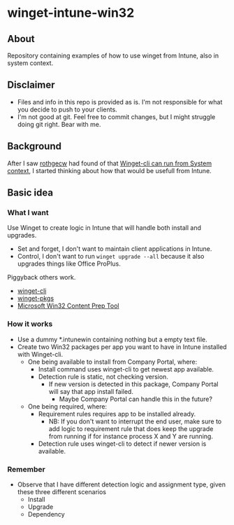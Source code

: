 # winget-intune-win32
## About
Repository containing examples of how to use winget from Intune, also in system context.

## Disclaimer
* Files and info in this repo is provided as is. I'm not responsible for what you decide to push to your clients.
* I'm not good at git. Feel free to commit changes, but I might struggle doing git right. Bear with me.

## Background
After I saw [rothgecw](https://github.com/rothgecw) had found of that [Winget-cli can run from System context](https://github.com/microsoft/winget-cli/discussions/962#discussioncomment-1561274), I started thinking about how that would be usefull from Intune.

## Basic idea
### What I want
Use Winget to create logic in Intune that will handle both install and upgrades.
* Set and forget, I don't want to maintain client applications in Intune.
* Control, I don't want to run ```winget upgrade --all``` because it also upgrades things like Office ProPlus.

Piggyback others work.
* [winget-cli](https://github.com/microsoft/winget-cli)
* [winget-pkgs](https://github.com/microsoft/winget-pkgs)
* [Microsoft Win32 Content Prep Tool](https://github.com/Microsoft/Microsoft-Win32-Content-Prep-Tool)

### How it works
* Use a dummy *.intunewin containing nothing but a empty text file.
* Create two Win32 packages per app you want to have in Intune installed with Winget-cli.
  * One being available to install from Company Portal, where:
    * Install command uses winget-cli to get newest app available.
	* Detection rule is static, not checking version.
	  * If new version is detected in this package, Company Portal will say that app install failed.
	    * Maybe Company Portal can handle this in the future?
  * One being required, where:
    * Requirement rules requires app to be installed already.
	  * NB: If you don't want to interrupt the end user, make sure to add logic to requirement rule that does keep the upgrade from running if for instance process X and Y are running.
	* Detection rule uses winget-cli to detect if newer version is available.

### Remember
* Observe that I have different detection logic and assignment type, given these three different scenarios
  * Install
  * Upgrade
  * Dependency
